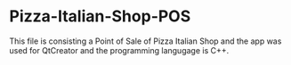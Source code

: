 # Pizza-Italian-Shop-POS
This file is consisting a Point of Sale of Pizza Italian Shop and the app was used for QtCreator and the programming langugage is C++.
